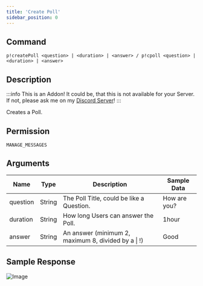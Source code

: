 ```yaml
---
title: 'Create Poll'
sidebar_position: 0
---
```


## Command
```
p!createPoll <question> | <duration> | <answer> / p!cpoll <question> | <duration> | <answer>
```

## Description
:::info
This is an Addon! It could be, that this is not available for your Server. If not, please ask me on my [Discord Server](https://discord.gg/rsTpm8e)!
:::

Creates a Poll.

## Permission
`MANAGE_MESSAGES`

## Arguments
| Name | Type | Description | Sample Data |
| ---- | ---- | ----------- | ----------- |
| question | String | The Poll Title, could be like a Question. | How are you? |
| duration | String | How long Users can answer the Poll. | 1hour |
| answer | String | An answer (minimum 2, maximum 8, divided by a \| !) | Good |

## Sample Response
![Image](https://cdn.utilbot.co/Discord_T66HQfZLPg.png)
